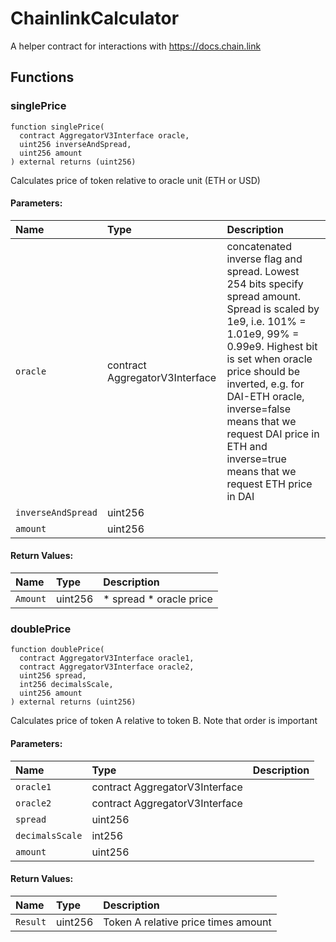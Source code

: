 # ChainlinkCalculator


A helper contract for interactions with https://docs.chain.link




## Functions
### singlePrice
```solidity
function singlePrice(
  contract AggregatorV3Interface oracle,
  uint256 inverseAndSpread,
  uint256 amount
) external returns (uint256)
```
Calculates price of token relative to oracle unit (ETH or USD)


#### Parameters:
| Name | Type | Description                                                          |
| :--- | :--- | :------------------------------------------------------------------- |
|`oracle` | contract AggregatorV3Interface | concatenated inverse flag and spread. Lowest 254 bits specify spread amount. Spread is scaled by 1e9, i.e. 101% = 1.01e9, 99% = 0.99e9. Highest bit is set when oracle price should be inverted, e.g. for DAI-ETH oracle, inverse=false means that we request DAI price in ETH and inverse=true means that we request ETH price in DAI  
|`inverseAndSpread` | uint256 | 
|`amount` | uint256 | 

#### Return Values:
| Name                           | Type          | Description                                                                  |
| :----------------------------- | :------------ | :--------------------------------------------------------------------------- |
|`Amount`| uint256 | * spread * oracle price

### doublePrice
```solidity
function doublePrice(
  contract AggregatorV3Interface oracle1,
  contract AggregatorV3Interface oracle2,
  uint256 spread,
  int256 decimalsScale,
  uint256 amount
) external returns (uint256)
```
Calculates price of token A relative to token B. Note that order is important


#### Parameters:
| Name | Type | Description                                                          |
| :--- | :--- | :------------------------------------------------------------------- |
|`oracle1` | contract AggregatorV3Interface | 
|`oracle2` | contract AggregatorV3Interface | 
|`spread` | uint256 | 
|`decimalsScale` | int256 | 
|`amount` | uint256 | 

#### Return Values:
| Name                           | Type          | Description                                                                  |
| :----------------------------- | :------------ | :--------------------------------------------------------------------------- |
|`Result`| uint256 | Token A relative price times amount

